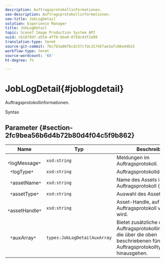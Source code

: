 ```yaml
---
description: Auftragsprotokollinformationen.
seo-description: Auftragsprotokollinformationen.
seo-title: JobLogDetail
solution: Experience Manager
title: JobLogDetail
topic: Scene7 Image Production System API
uuid: cb1879d7-a554-4ff0-bba0-0758c43f2a99
translation-type: tm+mt
source-git-commit: 7bc7b3a86fbcdc57cfdc31745fae3afc06e44b15
workflow-type: tm+mt
source-wordcount: '65'
ht-degree: 7%

---
```



# JobLogDetail{#joblogdetail}

Auftragsprotokollinformationen.

Syntax

## Parameter {#section-2fc9bea56b6d4b72b80d4f04c5f9b862}

| Name | Typ | Beschreibung |
|---|---|---|
| ` *`logMessage`*` | `xsd:string` | Meldungen im Auftragsprotokoll. |
| ` *`logType`*` | `xsd:string` | Auftragsprotokolldateityp. |
| ` *`assetName`*` | `xsd:string` | Name des Assets im Auftragsprotokoll (optional). |
| ` *`assetType`*` | `xsd:string` | Auswahl des Asset-Typs. |
| ` *`assetHandle`*` | `xsd:string` | Asset-Handle, auf die im Auftragsprotokoll verwiesen wird. |
| ` *`auxArray`*` | `types:JobLogDetailAuxArray` | Bietet zusätzliche detaillierte Auftragsprotokollinformationen, die über die oben beschriebenen fünf Auftragsprotokolltypen hinausgehen. |

